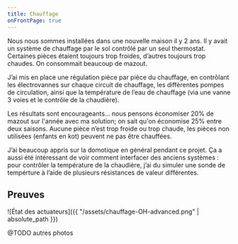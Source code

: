 ```yaml
---
title: Chauffage
onFrontPage: true
---
```


Nous nous sommes installées dans une nouvelle maison il y 2 ans. Il y avait un système de chauffage par le sol contrôlé par un seul thermostat. Certaines pièces étaient toujours trop froides, d’autres toujours trop chaudes. On consommait beaucoup de mazout.

J’ai mis en place une régulation pièce par pièce du chauffage, en contrôlant les électrovannes sur chaque circuit de chauffage, les différentes pompes de circulation, ainsi que la température de l’eau de chauffage (via une vanne 3 voies et le contrôle de la chaudière).

Les résultats sont encourageants… nous pensons économiser 20% de mazout sur l'année avec ma solution; on sait qu'on économise 25% entre deux saisons. Aucune pièce n’est trop froide ou trop chaude, les pièces non utilisées (enfants en kot) peuvent ne pas être chauffées.

J’ai beaucoup appris sur la domotique en général pendant ce projet. Ça a aussi été intéressant de voir comment interfacer des anciens systèmes : pour contrôler la température de la chaudière, j’ai du simuler une sonde de tempérture à l’aide de plusieurs résistances de valeur différentes.

<!--more-->
## Preuves
![État des actuateurs]({{ "/assets/chauffage-OH-advanced.png" | absolute_path }})

@TODO autres photos
